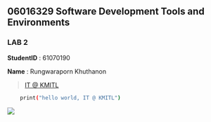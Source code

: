 ## 06016329 Software Development Tools and Environments
### LAB 2

**StudentID** : 61070190

**Name** : Rungwaraporn Khuthanon

> [IT @ KMITL](https://www.it.kmitl.ac.th/)

```sh
    print("hello world, IT @ KMITL")
```
[![](https://www.it.kmitl.ac.th/wp-content/themes/itkmitl2017wp/img/nav-thai.svg)](https://www.it.kmitl.ac.th/)

